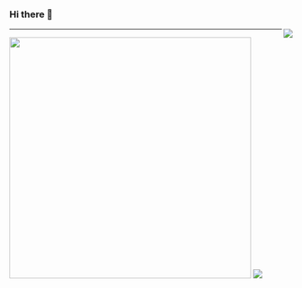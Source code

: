### Hi there 👋
<img align= right src="https://hits.seeyoufarm.com/api/count/incr/badge.svg?url=https%3A%2F%2Fgithub.com%2Fwkdtjrrms0&count_bg=%23703031&title_bg=%23433E31&icon=github.svg&icon_color=%23FFFFFF&title=Visit&edge_flat=false"/>
<hr>
<body>
  <div>
    <img width="430" src="https://github-readme-stats.vercel.app/api?username=wkdtjrrms0&show_icons=true&theme=dark">
    <img src="http://mazassumnida.wtf/api/v2/generate_badge?boj=wkdtjrrms0">
  </div>
</body>
